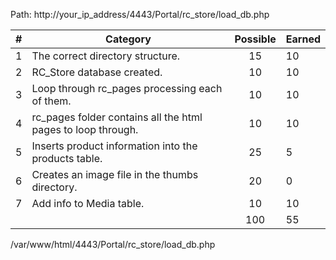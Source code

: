 
Path: http://your_ip_address/4443/Portal/rc_store/load_db.php

| # |  Category                                                                                           | Possible | Earned|
|---|-----------------------------------------------------------------------------------------------------|:--------:|:------|
| 1 | The correct directory structure.                                                                    |   15     |   10  |
| 2 | RC_Store database created.                                                                          |   10     |   10  |
| 3 | Loop through rc_pages processing each of them.                                                      |   10     |   10  |
| 4 | rc_pages folder contains all the html pages to loop through.                                        |   10     |   10  |
| 5 | Inserts product information into the products table.                                                |   25     |   5  |
| 6 | Creates an image file in the thumbs directory.                                                      |   20     |   0  |
| 7 | Add info to Media table.                                                                            |   10     |   10  |
|   |                                                                                                     |   100    |  55  |

/var/www/html/4443/Portal/rc_store/load_db.php
